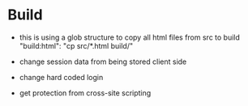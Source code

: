 # Build

- this is using a glob structure to copy all html files from src to build
  "build:html": "cp src/\*.html build/"

- change session data from being stored client side
- change hard coded login
- get protection from cross-site scripting
